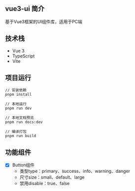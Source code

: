 ## vue3-ui 简介
基于Vue3框架的UI组件库，适用于PC端

## 技术栈
- Vue 3
- TypeScript
- Vite

## 项目运行
```
// 安装依赖
pnpm install

// 本地运行
pnpm run dev

// 本地文档预览
pnpm run docs:dev

// 编译打包
pnpm run build
```

## 功能组件
- [x] Button组件
   - 类型type：primary、success、info、warning、danger
   - 尺寸size：small、default、large
   - 禁用disable：true、false